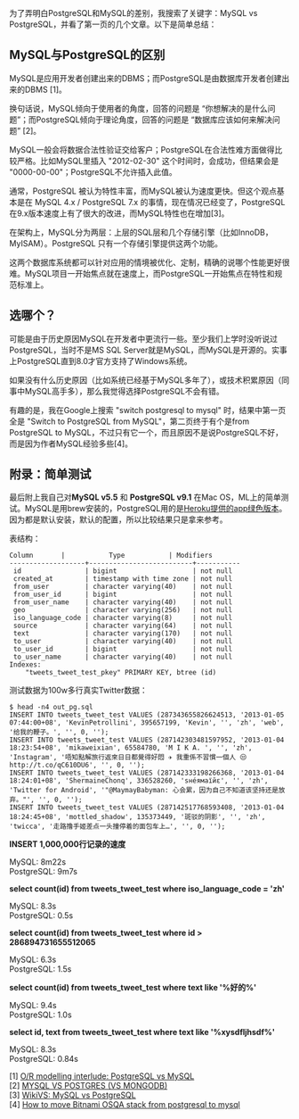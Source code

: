 为了弄明白PostgreSQL和MySQL的差别，我搜索了关键字：MySQL vs PostgreSQL，并看了第一页的几个文章。以下是简单总结：

MySQL与PostgreSQL的区别
------------------

MySQL是应用开发者创建出来的DBMS；而PostgreSQL是由数据库开发者创建出来的DBMS [1]。

换句话说，MySQL倾向于使用者的角度，回答的问题是 “你想解决的是什么问题”；而PostgreSQL倾向于理论角度，回答的问题是 “数据库应该如何来解决问题” [2]。

MySQL一般会将数据合法性验证交给客户；PostgreSQL在合法性难方面做得比较严格。比如MySQL里插入 "2012-02-30" 这个时间时，会成功，但结果会是 "0000-00-00"；PostgreSQL不允许插入此值。

通常，PostgreSQL 被认为特性丰富，而MySQL被认为速度更快。但这个观点基本是在 MySQL 4.x / PostgreSQL 7.x 的事情，现在情况已经变了，PostgreSQL 在9.x版本速度上有了很大的改进，而MySQL特性也在增加[3]。

在架构上，MySQL分为两层：上层的SQL层和几个存储引擎（比如InnoDB，MyISAM）。PostgreSQL 只有一个存储引擎提供这两个功能。

这两个数据库系统都可以针对应用的情境被优化、定制，精确的说哪个性能更好很难。MySQL项目一开始焦点就在速度上，而PostgreSQL一开始焦点在特性和规范标准上。

选哪个？
-----

可能是由于历史原因MySQL在开发者中更流行一些。至少我们上学时没听说过PostgreSQL，当时不是MS SQL Server就是MySQL，而MySQL是开源的。实事上PostgreSQL直到8.0才官方支持了Windows系统。

如果没有什么历史原因（比如系统已经基于MySQL多年了），或技术积累原因（同事中MySQL高手多），那么我觉得选择PostgreSQL不会有错。

有趣的是，我在Google上搜索 "switch postgresql to mysql" 时，结果中第一页全是 "Switch to PostgreSQL from MySQL"，第二页终于有个是from PostgreSQL to MySQL，不过只有它一个，而且原因不是说PostgreSQL不好，而是因为作者MySQL经验多些[4]。

附录：简单测试
--------------

最后附上我自己对**MySQL v5.5** 和 **PostgreSQL v9.1** 在Mac OS，ML上的简单测试。MySQL是用brew安装的，PostgreSQL用的是[Heroku提供的app绿色版本](http://mitnk.com/98/)。因为都是默认安装，默认的配置，所以比较结果只是拿来参考。

表结构：

    Column       |           Type           | Modifiers 
    -------------------+--------------------------+-----------
     id                | bigint                   | not null
     created_at        | timestamp with time zone | not null
     from_user         | character varying(40)    | not null
     from_user_id      | bigint                   | not null
     from_user_name    | character varying(40)    | not null
     geo               | character varying(256)   | not null
     iso_language_code | character varying(8)     | not null
     source            | character varying(64)    | not null
     text              | character varying(170)   | not null
     to_user           | character varying(40)    | not null
     to_user_id        | bigint                   | not null
     to_user_name      | character varying(40)    | not null
    Indexes:
        "tweets_tweet_test_pkey" PRIMARY KEY, btree (id)


测试数据为100w多行真实Twitter数据：

    $ head -n4 out_pg.sql
    INSERT INTO tweets_tweet_test VALUES (287343655826624513, '2013-01-05 07:44:00+08', 'KevinPetrollini', 395657199, 'Kevin', '', 'zh', 'web', '给我的鞭子。', '', 0, '');
    INSERT INTO tweets_tweet_test VALUES (287142303481597952, '2013-01-04 18:23:54+08', 'mikaweixian', 65584780, 'M I K A. ', '', 'zh', 'Instagram', '唔知點解旅行返來日日都覺得好悶 ✈ 我重係不習慣一個人 😒 http://t.co/qC610DU6', '', 0, '');
    INSERT INTO tweets_tweet_test VALUES (287142333198266368, '2013-01-04 18:24:01+08', 'ShermaineChonq', 336528260, 'sнéямaїйε', '', 'zh', 'Twitter for Android', '"@MaymayBabyman: 心会累，因为自己不知道该坚持还是放弃。"', '', 0, '');
    INSERT INTO tweets_tweet_test VALUES (287142517768593408, '2013-01-04 18:24:45+08', 'mottled_shadow', 135373449, '斑驳的阴影', '', 'zh', 'twicca', '走路撸手姬差点一头撞停着的面包车上…', '', 0, '');

**INSERT 1,000,000行记录的速度**

MySQL: 8m22s  
PostgreSQL: 9m7s

**select count(id) from tweets_tweet_test where iso_language_code = 'zh'**

MySQL: 8.3s  
PostgreSQL: 0.5s


**select count(id) from tweets_tweet_test where id > 286894731655512065**

MySQL: 6.3s  
PostgreSQL: 1.5s


**select count(id) from tweets_tweet_test where text like '%好的%'**

MySQL: 9.4s  
PostgreSQL: 1.0s


**select id, text from tweets_tweet_test where text like '%xysdfljhsdf%'**

MySQL: 8.3s  
PostgreSQL: 0.84s

[1] [O/R modelling interlude: PostgreSQL vs MySQL](http://ledgersmbdev.blogspot.co.uk/2012/09/or-modelling-interlude-postgresql-vs.html)  
[2] [MYSQL VS POSTGRES (VS MONGODB)](http://dieswaytoofast.blogspot.jp/2012/09/mysql-vs-postgres-vs-mongodb.html)  
[3] [WikiVS: MySQL vs PostgreSQL](http://www.wikivs.com/wiki/MySQL_vs_PostgreSQL)  
[4] [How to move Bitnami OSQA stack from postgresql to mysql](http://meta.osqa.net/questions/12614/how-to-move-bitnami-osqa-stack-from-postgresql-to-mysql)
